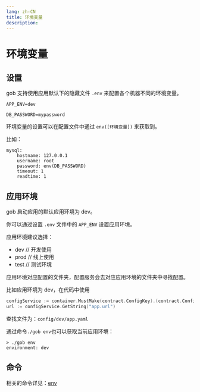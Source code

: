 ```yaml
---
lang: zh-CN
title: 环境变量
description: 
---
```


# 环境变量

## 设置

gob 支持使用应用默认下的隐藏文件 `.env` 来配置各个机器不同的环境变量。

```
APP_ENV=dev

DB_PASSWORD=mypassword
```

环境变量的设置可以在配置文件中通过 `env([环境变量])` 来获取到。

比如：

```
mysql:
    hostname: 127.0.0.1
    username: root
    password: env(DB_PASSWORD)
    timeout: 1
    readtime: 1
```

## 应用环境

gob 启动应用的默认应用环境为 dev。

你可以通过设置 `.env` 文件中的 `APP_ENV` 设置应用环境。

应用环境建议选择：

- dev // 开发使用
- prod // 线上使用
- test // 测试环境

应用环境对应配置的文件夹，配置服务会去对应应用环境的文件夹中寻找配置。

比如应用环境为 dev，在代码中使用

```go
configService := container.MustMake(contract.ConfigKey).(contract.Config)
url := configService.GetString("app.url")
```

查找文件为：`config/dev/app.yaml`

通过命令`./gob env`也可以获取当前应用环境：

```shell
> ./gob env
environment: dev
```

## 命令

相关的命令详见：[env](../command/env)